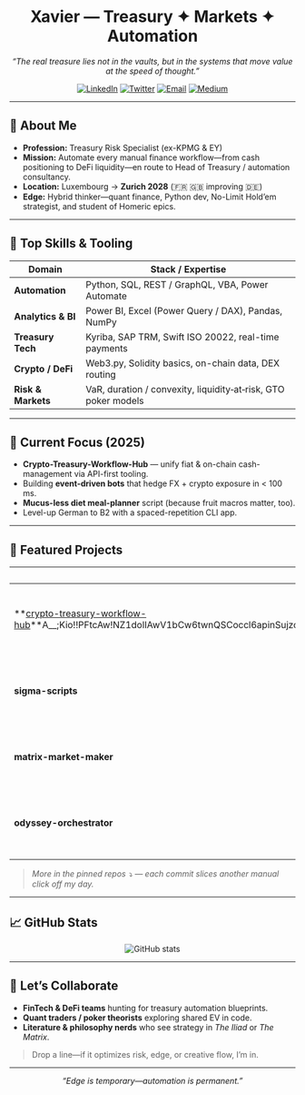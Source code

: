 <!-- Profile README | Xavier -->

<h1 align="center">Xavier — Treasury ✦ Markets ✦ Automation</h1>

<p align="center">
  <em>“The real treasure lies not in the vaults, but in the systems that move value at the speed of thought.”</em>
</p>

<p align="center">
  <a href="https://urldefense.com/v3/__https://www.linkedin.com/in/YOUR-LINKEDIN__;!!PFtcAw!NZ1dolIAwV1bCw6twnQSCoccl6apinSujzo4ZsMTYSTjuYBnHLXuZcjgEhBPRZq2UXu9A4f8tRlDax7qO5qScI5tT2LsWqk$"><img src="https://urldefense.com/v3/__https://img.shields.io/badge/linkedin-0A66C2?logo=linkedin&logoColor=white&style=for-the-badge__;!!PFtcAw!NZ1dolIAwV1bCw6twnQSCoccl6apinSujzo4ZsMTYSTjuYBnHLXuZcjgEhBPRZq2UXu9A4f8tRlDax7qO5qScI5tZSSEPJE$" alt="LinkedIn"></a>
  <a href="https://urldefense.com/v3/__https://twitter.com/YOUR-HANDLE__;!!PFtcAw!NZ1dolIAwV1bCw6twnQSCoccl6apinSujzo4ZsMTYSTjuYBnHLXuZcjgEhBPRZq2UXu9A4f8tRlDax7qO5qScI5twjhO-bo$"><img src="https://urldefense.com/v3/__https://img.shields.io/badge/twitter-1DA1F2?logo=twitter&logoColor=white&style=for-the-badge__;!!PFtcAw!NZ1dolIAwV1bCw6twnQSCoccl6apinSujzo4ZsMTYSTjuYBnHLXuZcjgEhBPRZq2UXu9A4f8tRlDax7qO5qScI5t5jERPBA$" alt="Twitter"></a>
  <a href="mailto:YOUR-EMAIL"><img src="https://urldefense.com/v3/__https://img.shields.io/badge/email-D14836?logo=gmail&logoColor=white&style=for-the-badge__;!!PFtcAw!NZ1dolIAwV1bCw6twnQSCoccl6apinSujzo4ZsMTYSTjuYBnHLXuZcjgEhBPRZq2UXu9A4f8tRlDax7qO5qScI5tH76Q6Ko$" alt="Email"></a>
  <a href="https://urldefense.com/v3/__https://xavierwrites.medium.com__;!!PFtcAw!NZ1dolIAwV1bCw6twnQSCoccl6apinSujzo4ZsMTYSTjuYBnHLXuZcjgEhBPRZq2UXu9A4f8tRlDax7qO5qScI5tc9Vk2Rk$"><img src="https://urldefense.com/v3/__https://img.shields.io/badge/medium-000000?logo=medium&logoColor=white&style=for-the-badge__;!!PFtcAw!NZ1dolIAwV1bCw6twnQSCoccl6apinSujzo4ZsMTYSTjuYBnHLXuZcjgEhBPRZq2UXu9A4f8tRlDax7qO5qScI5tY8Wjr8k$" alt="Medium"></a>
</p>

---

## 🧾 About Me  
- **Profession:** Treasury Risk Specialist (ex-KPMG & EY)  
- **Mission:** Automate every manual finance workflow—from cash positioning to DeFi liquidity—en route to Head of Treasury / automation consultancy.  
- **Location:** Luxembourg → **Zurich 2028** (🇫🇷 🇬🇧 improving 🇩🇪)  
- **Edge:** Hybrid thinker—quant finance, Python dev, No-Limit Hold’em strategist, and student of Homeric epics.  

---

## 🔧 Top Skills & Tooling
| Domain | Stack / Expertise |
|--------|------------------|
| **Automation** | Python, SQL, REST / GraphQL, VBA, Power Automate |
| **Analytics & BI** | Power BI, Excel (Power Query / DAX), Pandas, NumPy |
| **Treasury Tech** | Kyriba, SAP TRM, Swift ISO 20022, real-time payments |
| **Crypto / DeFi** | Web3.py, Solidity basics, on-chain data, DEX routing |
| **Risk & Markets** | VaR, duration / convexity, liquidity‐at‐risk, GTO poker models |

---

## 🚀 Current Focus (2025)
- **Crypto-Treasury-Workflow-Hub** — unify fiat & on-chain cash-management via API-first tooling.  
- Building **event-driven bots** that hedge FX + crypto exposure in < 100 ms.  
- **Mucus-less diet meal-planner** script (because fruit macros matter, too).  
- Level-up German to B2 with a spaced-repetition CLI app.  

---

## 🌟 Featured Projects
| Repo | One-liner |
|------|-----------|
| **[crypto-treasury-workflow-hub](https://urldefense.com/v3/__https://github.com/YOUR-USERNAME/crypto-treasury-workflow-hub)**A__;Kio!!PFtcAw!NZ1dolIAwV1bCw6twnQSCoccl6apinSujzo4ZsMTYSTjuYBnHLXuZcjgEhBPRZq2UXu9A4f8tRlDax7qO5qScI5ttTSM9S0$ | STP scripts for market data → risk calc → cash / DeFi settlement. |
| **sigma-scripts** | Quant snippets for volatility surfaces & stress testing. |
| **matrix-market-maker** | Experimental AMM model inspired by *The Matrix* bullet-time. |
| **odyssey-orchestrator** | Task-runner that strings together ETL, ML, and payment rails. |

> *More in the pinned repos ⤵️ — each commit slices another manual click off my day.*

---

## 📈 GitHub Stats
<p align="center">
  <img src="https://urldefense.com/v3/__https://github-readme-stats.vercel.app/api?username=YOUR-USERNAME&show_icons=true&hide=contribs&count_private=true__;!!PFtcAw!NZ1dolIAwV1bCw6twnQSCoccl6apinSujzo4ZsMTYSTjuYBnHLXuZcjgEhBPRZq2UXu9A4f8tRlDax7qO5qScI5t5LvjyZ8$" alt="GitHub stats">
</p>

---

## 🤝 Let’s Collaborate
- **FinTech & DeFi teams** hunting for treasury automation blueprints.
- **Quant traders / poker theorists** exploring shared EV in code.
- **Literature & philosophy nerds** who see strategy in *The Iliad* or *The Matrix*.

> Drop a line—if it optimizes risk, edge, or creative flow, I’m in.

---

<p align="center">
  <em>“Edge is temporary—automation is permanent.”</em>
</p>
